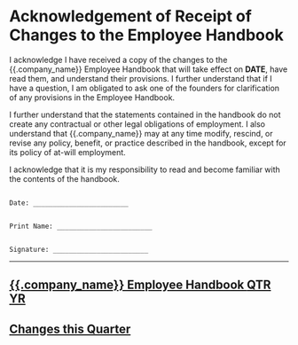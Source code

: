 # Acknowledgement of Receipt of Changes to the Employee Handbook

I acknowledge I have received a copy of the changes to the {{.company_name}} Employee Handbook that will take effect on **DATE**, have read them, and understand their provisions.  I further understand that if I have a question, I am obligated to ask one of the founders for clarification of any provisions in the Employee Handbook.

I further understand that the statements contained in the handbook do not create any contractual or other legal obligations of employment.  I also understand that {{.company_name}} may at any time modify, rescind, or revise any policy, benefit, or practice described in the handbook, except for its policy of at-will employment.

I acknowledge that it is my responsibility to read and become familiar with the contents of the handbook.



```

Date: ________________________


Print Name: ________________________


Signature: ________________________

```

***


## [{{.company_name}} Employee Handbook **QTR YR**](https://{{.handbook_url}}/QTR-YR)
## [Changes this Quarter](https://{{.handbook_url}}/changelog/QTR-YR)
